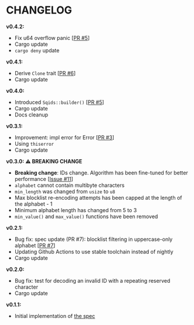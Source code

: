# CHANGELOG

**v0.4.2:**
- Fix u64 overflow panic [[PR #5](https://github.com/sqids/sqids-rust/pull/7)]
- Cargo update
- `cargo deny` update

**v0.4.1:**
- Derive `Clone` trait [[PR #6](https://github.com/sqids/sqids-rust/pull/6)]
- Cargo update

**v0.4.0:**
- Introduced `Sqids::builder()` [[PR #5](https://github.com/sqids/sqids-rust/pull/5)]
- Cargo update
- Docs cleanup

**v0.3.1:**
- Improvement: impl error for Error [[PR #3](https://github.com/sqids/sqids-rust/pull/3)]
- Using `thiserror`
- Cargo update

**v0.3.0:** **⚠️ BREAKING CHANGE**
- **Breaking change**: IDs change. Algorithm has been fine-tuned for better performance [[Issue #11](https://github.com/sqids/sqids-spec/issues/11)]
- `alphabet` cannot contain multibyte characters
- `min_length` was changed from `usize` to `u8`
- Max blocklist re-encoding attempts has been capped at the length of the alphabet - 1
- Minimum alphabet length has changed from 5 to 3
- `min_value()` and `max_value()` functions have been removed

**v0.2.1:**
- Bug fix: spec update (PR #7): blocklist filtering in uppercase-only alphabet [[PR #7](https://github.com/sqids/sqids-spec/pull/7)]
- Updating Github Actions to use stable toolchain instead of nightly
- Cargo update

**v0.2.0:**
- Bug fix: test for decoding an invalid ID with a repeating reserved character
- Cargo update

**v0.1.1:**
- Initial implementation of [the spec](https://github.com/sqids/sqids-spec)
